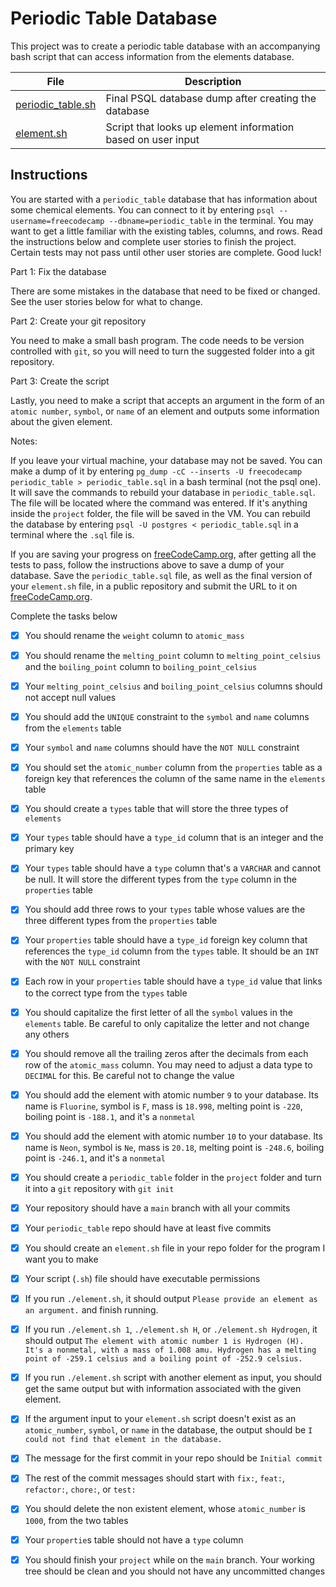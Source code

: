 # Periodic Table Database

This project was to create a periodic table database with an accompanying bash script that can access information from the elements database.

| File | Description |
| ---- | ----------- |
| [periodic_table.sh](periodic_table.sh) | Final PSQL database dump after creating the database |
| [element.sh](element.sh) | Script that looks up element information based on user input |

## Instructions

You are started with a `periodic_table` database that has information about some chemical elements. You can connect to it by entering `psql --username=freecodecamp --dbname=periodic_table` in the terminal. You may want to get a little familiar with the 
existing tables, columns, and rows. Read the instructions below and complete user stories to finish the project. Certain tests may not pass until other user stories are complete. Good luck!

Part 1: Fix the database

There are some mistakes in the database that need to be fixed or changed. See the user stories below for what to change.

Part 2: Create your git repository

You need to make a small bash program. The code needs to be version controlled with `git`, so you will need to turn the suggested folder into a git repository.

Part 3: Create the script

Lastly, you need to make a script that accepts an argument in the form of an `atomic number`, `symbol`, or `name` of an element and outputs some information about the given element.

Notes:

If you leave your virtual machine, your database may not be saved. You can make a dump of it by entering `pg_dump -cC --inserts -U freecodecamp periodic_table > periodic_table.sql` in a bash terminal (not the psql one). It will save the commands to rebuild your database in `periodic_table.sql`. The file will be located where the command was entered. If it's anything inside the `project` folder, the file will be saved in the VM. You can rebuild the database by entering `psql -U postgres < periodic_table.sql` in a terminal where the `.sql` file is.

If you are saving your progress on [freeCodeCamp.org](freeCodeCamp.org), after getting all the tests to pass, follow the instructions above to save a dump of your database. Save the `periodic_table.sql` file, as well as the final version of your `element.sh` file, in a public repository and submit the URL to it on [freeCodeCamp.org](freeCodeCamp.org).

Complete the tasks below

- [x] You should rename the `weight` column to `atomic_mass`

- [x] You should rename the `melting_point` column to `melting_point_celsius` and the `boiling_point` column to `boiling_point_celsius`

- [x] Your `melting_point_celsius` and `boiling_point_celsius` columns should not accept null values

- [x] You should add the `UNIQUE` constraint to the `symbol` and `name` columns from the `elements` table

- [x] Your `symbol` and `name` columns should have the `NOT NULL` constraint

- [x] You should set the `atomic_number` column from the `properties` table as a foreign key that references the column of the same name in the `elements` table

- [x] You should create a `types` table that will store the three types of `elements`

- [x] Your `types` table should have a `type_id` column that is an integer and the primary key

- [x] Your `types` table should have a `type` column that's a `VARCHAR` and cannot be null. It will store the different types from the `type` column in the `properties` table

- [x] You should add three rows to your `types` table whose values are the three different types from the `properties` table

- [x] Your `properties` table should have a `type_id` foreign key column that references the `type_id` column from the `types` table. It should be an `INT` with the `NOT NULL` constraint

- [x] Each row in your `properties` table should have a `type_id` value that links to the correct type from the `types` table

- [x] You should capitalize the first letter of all the `symbol` values in the `elements` table. Be careful to only capitalize the letter and not change any others

- [x] You should remove all the trailing zeros after the decimals from each row of the `atomic_mass` column. You may need to adjust a data type to `DECIMAL` for this. Be careful not to change the value

- [x] You should add the element with atomic number `9` to your database. Its name is `Fluorine`, symbol is `F`, mass is `18.998`, melting point is `-220`, boiling point is `-188.1`, and it's a `nonmetal`

- [x] You should add the element with atomic number `10` to your database. Its name is `Neon`, symbol is `Ne`, mass is `20.18`, melting point is `-248.6`, boiling point is `-246.1`, and it's a `nonmetal`

- [x] You should create a `periodic_table` folder in the `project` folder and turn it into a `git` repository with `git init`

- [x] Your repository should have a `main` branch with all your commits

- [x] Your `periodic_table` repo should have at least five commits

- [x] You should create an `element.sh` file in your repo folder for the program I want you to make

- [x] Your script (`.sh`) file should have executable permissions

- [x] If you run `./element.sh`, it should output `Please provide an element as an argument.` and finish running.

- [x] If you run `./element.sh 1`, `./element.sh H`, or `./element.sh Hydrogen`, it should output `The element with atomic number 1 is Hydrogen (H). It's a nonmetal, with a mass of 1.008 amu. Hydrogen has a melting point of -259.1 celsius and a boiling point of -252.9 celsius.`

- [x] If you run `./element.sh` script with another element as input, you should get the same output but with information associated with the given element.

- [x] If the argument input to your `element.sh` script doesn't exist as an `atomic_number`, `symbol`, or `name` in the database, the output should be `I could not find that element in the database.`

- [x] The message for the first commit in your repo should be `Initial commit`

- [x] The rest of the commit messages should start with `fix:`, `feat:`, `refactor:`, `chore:`, or `test:`

- [x] You should delete the non existent element, whose `atomic_number` is `1000`, from the two tables

- [x] Your `propertie`s table should not have a `type` column

- [x] You should finish your `project` while on the `main` branch. Your working tree should be clean and you should not have any uncommitted changes

